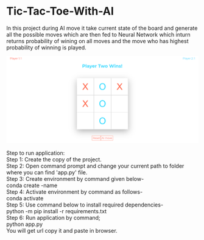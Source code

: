 # Tic-Tac-Toe-With-AI
In this project during AI move it take current state of the board and generate all the possible moves which are then fed to Neural Network which inturn returns probability of wining on all moves and the move who has highest probability of winning is played.

![alt text](https://github.com/Piyushvingale/Tic-Tac-Toe-With-AI/blob/main/tiktactoe.PNG)

Step to run application: <br  />
Step 1:	Create the copy of the project. <br  />
Step 2: Open command prompt and change your current path to folder where you can find 'app.py' file. <br  />
Step 3: Create environment by command given below- <br  />
conda create -name <environment name> <br  />
Step 4: Activate environment by command as follows- <br  />
conda activate <environment name> <br  />
Step 5: Use command below to install required dependencies- <br  />
python -m pip install -r requirements.txt <br  />
Step 6: Run application by command; <br  />
python app.py <br  />
You will get url copy it and paste in browser. <br  />
